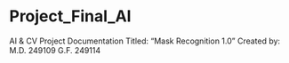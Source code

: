 # Project_Final_AI
 
AI & CV Project Documentation
Titled: “Mask Recognition 1.0”
Created by:
M.D. 249109
G.F. 249114
